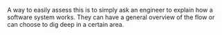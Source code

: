 A way to easily assess this is to simply ask an engineer to explain how a software system works. They can have a general overview of the flow or can choose to dig deep in a certain area.
